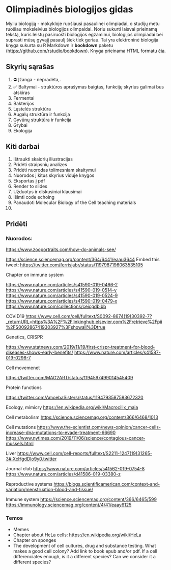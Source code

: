 # Olimpiadinės biologijos gidas

Myliu biologiją - mokykloje ruošiausi pasaulinei olimpiadai, o studijų metu ruošiau moksleivius biologijos olimpaidai. Noriu sukurti laisvai prieinamą tekstą, kuris leistų pasiruošti biologijos egzaminui, biologijos olimpiadai bei suprasti mūsų gyvąjį pasaulį šiek tiek geriau. Tai yra elektroninė biologija knyga sukurta su R Markdown ir **bookdown** paketu (https://github.com/rstudio/bookdown). Knyga prieinama HTML formatu [čia](https://alaburda.github.io/biology/).

## Skyrių sąrašas

1. ⛔ Įžanga - nepradėta,.
2. ✅ Baltymai - struktūros aprašymas baigtas, funkcijų skyrius galimai bus atskiras
3. Fermentai
4. Bakterijos
5. Ląstelės struktūra
6. Augalų struktūra ir funkcija
7. Gyvūnų struktūra ir funkcija
8. Grybai
9. Ekologija

## Kiti darbai

1. Ištraukti skaidrių iliustracijas
1. Pridėti straipsnių analizes
1. Pridėti nuorodas tolimesniam skaitymui
1. Nuorodos į kitus skyrius viduje knygos
1. Eksportas į pdf
1. Render to slides
1. Užduotys ir diskusiniai klausimai
1. Išimti code echoing
1. Panaudoti Molecular Biology of the Cell teaching materials
1.

## Pridėti

### Nuorodos:

https://www.zooportraits.com/how-do-animals-see/

https://science.sciencemag.org/content/364/6441/eaau3644
Embed this tweet: https://twitter.com/ferrisjabr/status/1197987196063535105

Chapter on immune system

https://www.nature.com/articles/s41590-019-0466-2
https://www.nature.com/articles/s41590-019-0514-y
https://www.nature.com/articles/s41590-019-0524-9
https://www.nature.com/articles/s41590-019-0479-x
https://www.nature.com/collections/ceicgdbibb

COVID19
https://www.cell.com/cell/fulltext/S0092-8674(19)30392-7?_returnURL=https%3A%2F%2Flinkinghub.elsevier.com%2Fretrieve%2Fpii%2FS0092867419303927%3Fshowall%3Dtrue

Genetics, CRISPR

https://www.statnews.com/2019/11/19/first-crispr-treatment-for-blood-diseases-shows-early-benefits/
https://www.nature.com/articles/s41587-019-0296-7

Cell movemenet

https://twitter.com/MAG2ART/status/1194597499014545409

Protein functions

https://twitter.com/AmoebaSisters/status/1194793587583672320

Ecology, mimicry
https://en.wikipedia.org/wiki/Macrocilix_maia

Cell metabolism
https://science.sciencemag.org/content/366/6468/1013

Cell mutations
https://www.the-scientist.com/news-opinion/cancer-cells-increase-dna-mutations-to-evade-treatment-66690
https://www.nytimes.com/2019/11/06/science/contagious-cancer-mussels.html

Liver
https://www.cell.com/cell-reports/fulltext/S2211-1247(19)31265-3#.XcHgdDIo9y0.twitter

Journal club
https://www.nature.com/articles/s41562-019-0754-8
https://www.nature.com/articles/d41586-019-03380-z

Reproductive systems
https://blogs.scientificamerican.com/context-and-variation/menstruation-blood-and-tissue/

Immune system
https://science.sciencemag.org/content/366/6465/599
https://immunology.sciencemag.org/content/4/41/eaay6125

### Temos

* Memes
* Chapter about HeLa cells: https://en.wikipedia.org/wiki/HeLa
* Chapter on sponges
* The development of cell cultures, drug and substance testing. What makes a good cell colony? Add link to book epub and/or pdf. If a cell differenciates enough, is it a different species? Can we consider it a different species?




  
  
  
